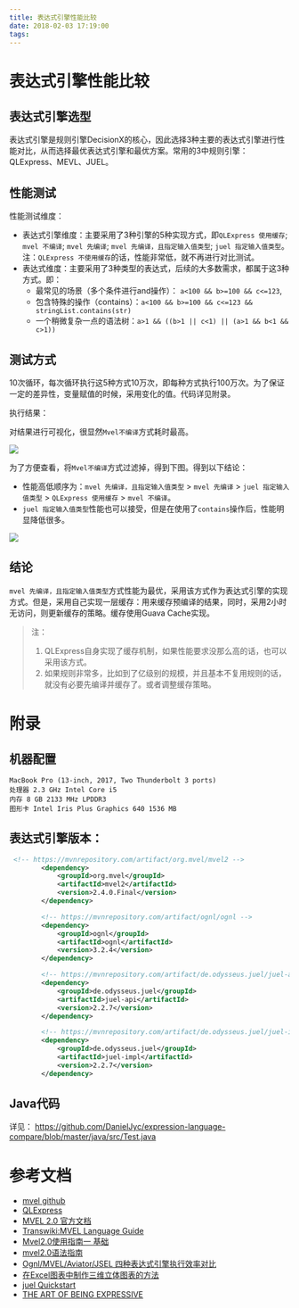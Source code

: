 ```yaml
---
title: 表达式引擎性能比较
date: 2018-02-03 17:19:00
tags:
---
```


# 表达式引擎性能比较
## 表达式引擎选型
表达式引擎是规则引擎DecisionX的核心，因此选择3种主要的表达式引擎进行性能对比，从而选择最优表达式引擎和最优方案。常用的3中规则引擎：QLExpress、MEVL、JUEL。

## 性能测试
性能测试维度：

- 表达式引擎维度：主要采用了3种引擎的5种实现方式，即`QLExpress 使用缓存`; `mvel 不编译`; `mvel 先编译`; `mvel 先编译，且指定输入值类型`; `juel 指定输入值类型`。注：`QLExpress 不使用缓存`的话，性能非常低，就不再进行对比测试。
- 表达式维度：主要采用了3种类型的表达式，后续的大多数需求，都属于这3种方式。即：
    - 最常见的场景（多个条件进行and操作）： `a<100 && b>=100 && c<=123`, 
    - 包含特殊的操作（contains）：`a<100 && b>=100 && c<=123 && stringList.contains(str)`
    - 一个稍微复杂一点的语法树：`a>1 && ((b>1 || c<1) || (a>1 && b<1 && c>1))`

## 测试方式
10次循环，每次循环执行这5种方式10万次，即每种方式执行100万次。为了保证一定的差异性，变量赋值的时候，采用变化的值。代码详见附录。

执行结果：

对结果进行可视化，很显然`Mvel不编译`方式耗时最高。

![](/images/15172803326811/15176458278896.jpg)


为了方便查看，将`Mvel不编译`方式过滤掉，得到下图。得到以下结论：

- 性能高低顺序为：`mvel 先编译，且指定输入值类型` >  `mvel 先编译` > `juel 指定输入值类型` > `QLExpress 使用缓存` > `mvel 不编译`。
- `juel 指定输入值类型`性能也可以接受，但是在使用了`contains`操作后，性能明显降低很多。

![](/images/15172803326811/15176457169158.jpg)

## 结论
`mvel 先编译，且指定输入值类型`方式性能为最优，采用该方式作为表达式引擎的实现方式。但是，采用自己实现一层缓存：用来缓存预编译的结果，同时，采用2小时无访问，则更新缓存的策略。缓存使用Guava Cache实现。

> 注：
> 1. QLExpress自身实现了缓存机制，如果性能要求没那么高的话，也可以采用该方式。
> 2. 如果规则非常多，比如到了亿级别的规模，并且基本不复用规则的话，就没有必要先编译并缓存了。或者调整缓存策略。

# 附录
## 机器配置
```
MacBook Pro (13-inch, 2017, Two Thunderbolt 3 ports)
处理器 2.3 GHz Intel Core i5
内存 8 GB 2133 MHz LPDDR3
图形卡 Intel Iris Plus Graphics 640 1536 MB
```
## 表达式引擎版本：

```xml
 <!-- https://mvnrepository.com/artifact/org.mvel/mvel2 -->
        <dependency>
            <groupId>org.mvel</groupId>
            <artifactId>mvel2</artifactId>
            <version>2.4.0.Final</version>
        </dependency>

        <!-- https://mvnrepository.com/artifact/ognl/ognl -->
        <dependency>
            <groupId>ognl</groupId>
            <artifactId>ognl</artifactId>
            <version>3.2.4</version>
        </dependency>

        <!-- https://mvnrepository.com/artifact/de.odysseus.juel/juel-api -->
        <dependency>
            <groupId>de.odysseus.juel</groupId>
            <artifactId>juel-api</artifactId>
            <version>2.2.7</version>
        </dependency>

        <!-- https://mvnrepository.com/artifact/de.odysseus.juel/juel-impl -->
        <dependency>
            <groupId>de.odysseus.juel</groupId>
            <artifactId>juel-impl</artifactId>
            <version>2.2.7</version>
        </dependency>

```

## Java代码
详见： https://github.com/DanielJyc/expression-language-compare/blob/master/java/src/Test.java

# 参考文档
- [mvel github](https://github.com/mvel/mvel)
- [QLExpress](https://github.com/alibaba/QLExpress)
- [MVEL 2.0 官方文档](http://mvel.documentnode.com/)
- [Transwiki:MVEL Language Guide](https://en.wikibooks.org/wiki/Transwiki:MVEL_Language_Guide)
- [Mvel2.0使用指南一 基础](http://blog.csdn.net/sunnyyoona/article/details/75244442)
- [mvel2.0语法指南](http://blog.csdn.net/fhm727/article/details/6543152)
- [Ognl/MVEL/Aviator/JSEL 四种表达式引擎执行效率对比](http://www.iteye.com/topic/732354)
- [在Excel图表中制作三维立体图表的方法](http://www.officezhushou.com/excel2013jiqiao/5149.html)
- [juel Quickstart](http://juel.sourceforge.net/guide/start.html)
- [THE ART OF BEING EXPRESSIVE](http://artexpressive.blogspot.com/)

